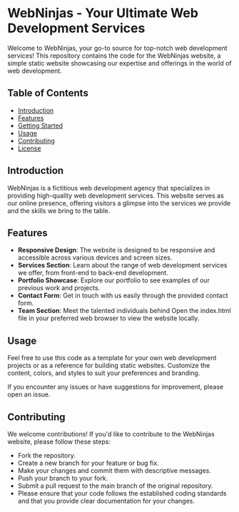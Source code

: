 # WebNinjas - Your Ultimate Web Development Services

Welcome to WebNinjas, your go-to source for top-notch web development services! This repository contains the code for the WebNinjas website, a simple static website showcasing our expertise and offerings in the world of web development.

## Table of Contents
- [Introduction](#introduction)
- [Features](#features)
- [Getting Started](#getting-started)
- [Usage](#usage)
- [Contributing](#contributing)
- [License](#license)

## Introduction

WebNinjas is a fictitious web development agency that specializes in providing high-quality web development services. This website serves as our online presence, offering visitors a glimpse into the services we provide and the skills we bring to the table.

## Features

- **Responsive Design**: The website is designed to be responsive and accessible across various devices and screen sizes.
- **Services Section**: Learn about the range of web development services we offer, from front-end to back-end development.
- **Portfolio Showcase**: Explore our portfolio to see examples of our previous work and projects.
- **Contact Form**: Get in touch with us easily through the provided contact form.
- **Team Section**: Meet the talented individuals behind 
Open the index.html file in your preferred web browser to view the website locally.

## Usage
Feel free to use this code as a template for your own web development projects or as a reference for building static websites. Customize the content, colors, and styles to suit your preferences and branding.

If you encounter any issues or have suggestions for improvement, please open an issue.

## Contributing
We welcome contributions! If you'd like to contribute to the WebNinjas website, please follow these steps:

- Fork the repository.
- Create a new branch for your feature or bug fix.
- Make your changes and commit them with descriptive messages.
- Push your branch to your fork.
- Submit a pull request to the main branch of the original repository.
- Please ensure that your code follows the established coding standards and that you provide clear documentation for your changes.
